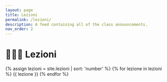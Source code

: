 ```yaml
---
layout: page
title: Lezioni
permalink: /lezioni/
description: A feed containing all of the class announcements.
nav_order: 2
---
```


# 👨🏻‍🏫 Lezioni

{% assign lezioni = site.lezioni  | sort: 'number'  %}
{% for lezione in lezioni %}
{{ lezione }}
{% endfor %}
